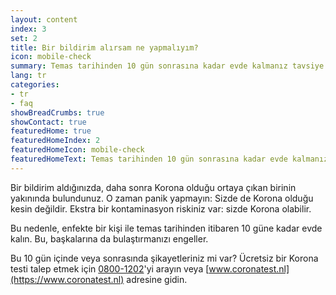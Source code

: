 ```yaml
---
layout: content
index: 3
set: 2
title: Bir bildirim alırsam ne yapmalıyım?
icon: mobile-check
summary: Temas tarihinden 10 gün sonrasına kadar evde kalmanız tavsiye edilir. Şikayetiniz mi var? O halde kendinizi test ettirin.
lang: tr
categories:
- tr
- faq
showBreadCrumbs: true
showContact: true
featuredHome: true
featuredHomeIndex: 2
featuredHomeIcon: mobile-check
featuredHomeText: Temas tarihinden 10 gün sonrasına kadar evde kalmanız tavsiye edilir. Şikayetiniz mi var? O halde kendinizi test ettirin.
---
```


Bir bildirim aldığınızda, daha sonra Korona olduğu ortaya çıkan birinin yakınında bulundunuz. O zaman panik yapmayın: Sizde de Korona olduğu kesin değildir. Ekstra bir kontaminasyon riskiniz var: sizde Korona olabilir.

Bu nedenle, enfekte bir kişi ile temas tarihinden itibaren 10 güne kadar evde kalın. Bu, başkalarına da bulaştırmanızı engeller.

Bu 10 gün içinde veya sonrasında şikayetleriniz mi var? Ücretsiz bir Korona testi talep etmek için [0800-1202](tel:+318001202)'yi arayın veya [www.coronatest.nl](https://www.coronatest.nl) adresine gidin.
